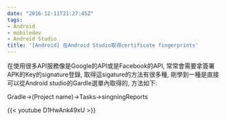 ```yaml
---
date: "2016-12-11T21:27:45Z"
tags:
- Android
- mobiledev
- Android Studio
title: '[Android] 在Android Studio取得certificate fingerprints'
---
```


在使用很多API服務像是Google的API或是Facebook的API, 常常會需要拿簽署APK的Key的signature登錄,
取得這sigature的方法有很多種, 剛學到一種是直接可以從Android studio的Gardle選單內取得的, 方法如下:

Gradle->(Project name)->Tasks->singningReports

{{< youtube D1HwAnk49xU >}}
